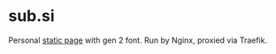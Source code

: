 # sub.si

Personal [static page](https://sub.si) with gen 2 font. Run by Nginx, proxied via Traefik.
